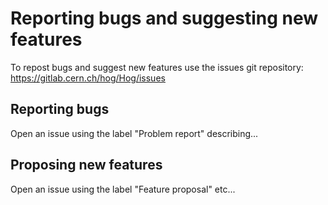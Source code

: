 # Reporting bugs and suggesting new features
To repost bugs and suggest new features use the issues git repository: https://gitlab.cern.ch/hog/Hog/issues

## Reporting bugs
Open an issue using the label "Problem report" describing...

## Proposing new features
Open an issue using the label "Feature proposal" etc...


